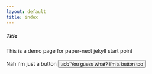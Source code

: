 ```yaml
---
layout: default
title: index
---
```

<div class="container">
<article class="round">
  <h5>Title</h5>
  <div>This is a demo page for paper-next jekyll start point</div>
  <br>
  <a class="button round">Nah i'm just a button</a>
  <button class="extend square round extra">
  <i>add</i>
  <span>You guess what? I'm a button too</span>
</button>
</article>
</div>
